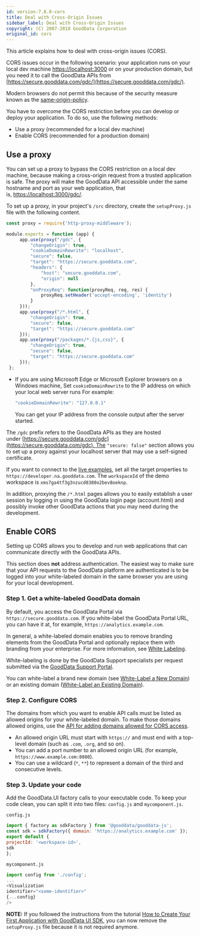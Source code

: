 ```yaml
---
id: version-7.8.0-cors
title: Deal with Cross-Origin Issues
sidebar_label: Deal with Cross-Origin Issues
copyright: (C) 2007-2018 GoodData Corporation
original_id: cors
---
```


This article explains how to deal with cross-origin issues (CORS).

CORS issues occur in the following scenario: your application runs on your local dev machine [https://localhost:3000](https://localhost:3000/) or on your production domain, but you need it to call the GoodData APIs from [https://secure.gooddata.com/gdc/](https://secure.gooddata.com/gdc/).

Modern browsers do not permit this because of the security measure known as the [same-origin-policy](https://developer.mozilla.org/en-US/docs/Web/Security/Same-origin_policy).

You have to overcome the CORS restriction before you can develop or deploy your application. To do so, use the following methods:

* Use a proxy (recommended for a local dev machine)
* Enable CORS (recommended for a production domain)

## Use a proxy

You can set up a proxy to bypass the CORS restriction on a local dev machine, because making a cross-origin request from a trusted application is safe. The proxy will make the GoodData API accessible under the same hostname and port as your web application, that is, [https://localhost:3000/gdc/](https://localhost:3000/gdc/).

To set up a proxy, in your project's `/src` directory, create the `setupProxy.js` file with the following content.

```javascript
const proxy = require('http-proxy-middleware');

module.exports = function (app) {
     app.use(proxy("/gdc", {
         "changeOrigin": true,
         "cookieDomainRewrite": "localhost",
         "secure": false,
         "target": "https://secure.gooddata.com",
         "headers": {
             "host": "secure.gooddata.com",
             "origin": null
         },
         "onProxyReq": function(proxyReq, req, res) {
             proxyReq.setHeader('accept-encoding', 'identity')
         }
     }));
     app.use(proxy("/*.html", {
         "changeOrigin": true,
         "secure": false,
         "target": "https://secure.gooddata.com"
     }));
     app.use(proxy("/packages/*.{js,css}", {
         "changeOrigin": true,
         "secure": false,
         "target": "https://secure.gooddata.com"
     }));
 };
```

* If you are using Microsoft Edge or Microsoft Explorer browsers on a Windows machine, Set `cookieDomainRewrite` to the IP address on which your local web server runs
    For example:
    ```javascript
    "cookieDomainRewrite": "127.0.0.1"
    ```
    You can get your IP address from the console output after the server started.

The `/gdc` prefix refers to the GoodData APIs as they are hosted under [https://secure.gooddata.com/gdc](https://secure.gooddata.com/gdc). The `"secure: false"` section allows you to set up a proxy against your localhost server that may use a self-signed certificate.

If you want to connect to the [live examples](https://gooddata-examples.herokuapp.com), set all the target properties to ```https://developer.na.gooddata.com```. The ```workspaceId``` of the demo workspace is ```xms7ga4tf3g3nzucd8380o2bev8oeknp```.

In addition, proxying the `/*.html` pages allows you to easily establish a user session by logging in using the GoodData login page \(account.html\) and possibly invoke other GoodData actions that you may need during the development.

## Enable CORS

Setting up CORS allows you to develop and run web applications that can communicate directly with the GoodData APIs.

This section does **not** address authentication. The easiest way to make sure that your API requests to the GoodData platform are authenticated is to be logged into your white-labeled domain in the same browser you are using for your local development.

### Step 1. Get a white-labeled GoodData domain

By default, you access the GoodData Portal via `https://secure.gooddata.com`. If you white-label the GoodData Portal URL, you can have it at, for example, `https://analytics.example.com`.

In general, a white-labeled domain enables you to remove branding elements from the GoodData Portal and optionally replace them with branding from your enterprise. For more information, see [White Labeling](https://help.gooddata.com/pages/viewpage.action?pageId=34340963).

White-labeling is done by the GoodData Support specialists per request submitted via the [GoodData Support Portal](https://support.gooddata.com/hc/en-us).

You can white-label a brand new domain \(see [White-Label a New Domain](https://help.gooddata.com/display/doc/White-Label+a+New+Domain)\) or an existing domain \([White-Label an Existing Domain](https://help.gooddata.com/display/doc/White-Label+an+Existing+Domain)\).

### Step 2. Configure CORS

The domains from which you want to enable API calls must be listed as allowed origins for your white-labeled domain.
To make those domains allowed origins, use the [API for adding domains allowed for CORS access](https://help.gooddata.com/display/API/API+Reference#/reference/white-labeling/add-domains-allowed-for-cors-access/add-domains-allowed-for-cors-access).

* An allowed origin URL must start with `https://` and must end with a top-level domain (such as `.com`, `.org`, and so on).
* You can add a port number to an allowed origin URL (for example, `https://www.example.com:8080`).
* You can use a wildcard (`*`, `**`) to represent a domain of the third and consecutive levels.

### Step 3. Update your code

Add the GoodData.UI factory calls to your executable code. To keep your code clean, you can split it into two files: `config.js` and `mycomponent.js`.

`config.js`

```javascript
import { factory as sdkFactory } from '@gooddata/gooddata-js';
const sdk = sdkFactory({ domain: 'https://analytics.example.com' });
export default {
projectId: '<workspace-id>',
sdk
};
```

`mycomponent.js`

```javascript
import config from './config';
...
<Visualization
identifier="<some-identifier>"
{...config}
/>
```

**NOTE:** If you followed the instructions from the tutorial [How to Create Your First Application with GoodData UI SDK](ht_create_your_first_visualization), you can now remove the `setupProxy.js` file because it is not required anymore.
